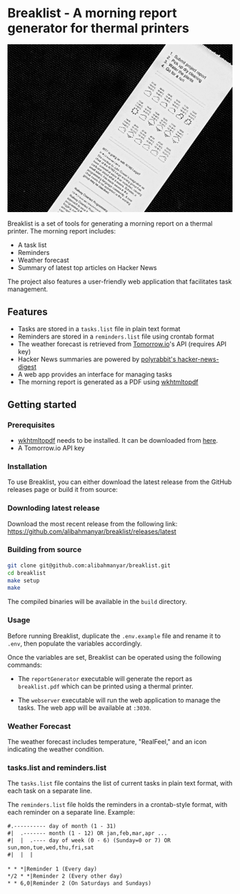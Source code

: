 # Breaklist - A morning report generator for thermal printers
![](./docs/images/2.jpg)

Breaklist is a set of tools for generating a morning report on a thermal printer. The morning report includes:

- A task list 
- Reminders
- Weather forecast
- Summary of latest top articles on Hacker News

The project also features a user-friendly web application that facilitates task management.

## Features

- Tasks are stored in a `tasks.list` file in plain text format
- Reminders are stored in a `reminders.list` file using crontab format
- The weather forecast is retrieved from [Tomorrow.io](https://docs.tomorrow.io/reference/welcome)'s API (requires API key)
- Hacker News summaries are powered by [polyrabbit's hacker-news-digest](https://github.com/polyrabbit/hacker-news-digest)
- A web app provides an interface for managing tasks
- The morning report is generated as a PDF using [wkhtmltopdf](https://github.com/wkhtmltopdf/wkhtmltopdf)

## Getting started

### Prerequisites

- [wkhtmltopdf](https://github.com/wkhtmltopdf/wkhtmltopdf) needs to be installed. It can be downloaded from [here](https://wkhtmltopdf.org/downloads.html).
- A Tomorrow.io API key

### Installation
To use Breaklist, you can either download the latest release from the GitHub releases page or build it from source:
### Downloding latest release
Download the most recent release from the following link:
https://github.com/alibahmanyar/breaklist/releases/latest

### Building from source
```sh
git clone git@github.com:alibahmanyar/breaklist.git
cd breaklist
make setup
make
```
The compiled binaries will be available in the `build` directory.

### Usage
Before running Breaklist, duplicate the `.env.example` file and rename it to `.env`, then populate the variables accordingly.

Once the variables are set, Breaklist can be operated using the following commands:

- The `reportGenerator` executable will generate the report as `breaklist.pdf` which can be printed using a thermal printer.

- The `webserver` executable will run the web application to manage the tasks. The web app will be available at `:3030`.

### Weather Forecast
The weather forecast includes temperature, "RealFeel," and an icon indicating the weather condition.

### tasks.list and reminders.list
The `tasks.list` file contains the list of current tasks in plain text format, with each task on a separate line.

The `reminders.list` file holds the reminders in a crontab-style format, with each reminder on a separate line.
Example:
```
#.---------- day of month (1 - 31)
#|  .------- month (1 - 12) OR jan,feb,mar,apr ...
#|  |  .---- day of week (0 - 6) (Sunday=0 or 7) OR sun,mon,tue,wed,thu,fri,sat
#|  |  |

* * *|Reminder 1 (Every day)
*/2 * *|Reminder 2 (Every other day)
* * 6,0|Reminder 2 (On Saturdays and Sundays)
```
